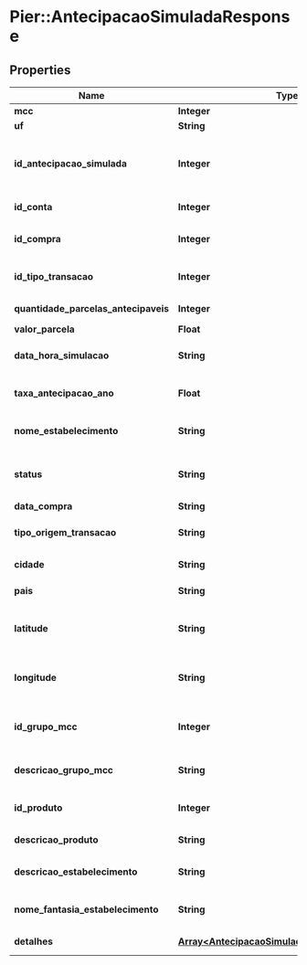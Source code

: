 # Pier::AntecipacaoSimuladaResponse

## Properties
Name | Type | Description | Notes
------------ | ------------- | ------------- | -------------
**mcc** | **Integer** |  | [optional] 
**uf** | **String** |  | [optional] 
**id_antecipacao_simulada** | **Integer** | C\u00F3digo identificador da simula\u00E7\u00E3o de antecipa\u00E7\u00E3o. | [optional] 
**id_conta** | **Integer** | C\u00F3digo identificador da conta. | [optional] 
**id_compra** | **Integer** | C\u00F3digo identificador do evento compra. | [optional] 
**id_tipo_transacao** | **Integer** | C\u00F3digo identificador do tipo do evento compra. | [optional] 
**quantidade_parcelas_antecipaveis** | **Integer** | Quantidade de parcelas antecip\u00E1veis. | [optional] 
**valor_parcela** | **Float** | Valor da parcela. | [optional] 
**data_hora_simulacao** | **String** | Data e hora em que a simula\u00E7\u00E3o foi feita. | [optional] 
**taxa_antecipacao_ano** | **Float** | Taxa de antecipa\u00E7\u00E3o aplicada (ao ano). | [optional] 
**nome_estabelecimento** | **String** | Estabelecimento onde foi realizada a transa\u00E7\u00E3o | [optional] 
**status** | **String** | Descri\u00E7\u00E3o do status da autoriza\u00E7\u00E3o da compra. | [optional] 
**data_compra** | **String** | Data da compra. | [optional] 
**tipo_origem_transacao** | **String** | Tipo de transa\u00E7\u00E3o da compra. | [optional] 
**cidade** | **String** | Cidade onde a compra foi realizada. | [optional] 
**pais** | **String** | Pa\u00EDs onde a compra foi realizada. | [optional] 
**latitude** | **String** | Coordenada latitudinal da localiza\u00E7\u00E3o da compra. | [optional] 
**longitude** | **String** | Coordenada longitudinal da localiza\u00E7\u00E3o da compra. | [optional] 
**id_grupo_mcc** | **Integer** | C\u00F3digo de Identifica\u00E7\u00E3o do Grupo MCC da compra. | [optional] 
**descricao_grupo_mcc** | **String** | Descri\u00E7\u00E3o do Grupo MCC da compra. | [optional] 
**id_produto** | **Integer** | C\u00F3digo de Identifica\u00E7\u00E3o do produto da compra. | [optional] 
**descricao_produto** | **String** | Descri\u00E7\u00E3o do produto da compra. | [optional] 
**descricao_estabelecimento** | **String** | Descri\u00E7\u00E3o do estabelecimento da compra. | [optional] 
**nome_fantasia_estabelecimento** | **String** | Nome fantasia do estabelecimento da compra. | [optional] 
**detalhes** | [**Array&lt;AntecipacaoSimuladaDetalhesResponse&gt;**](AntecipacaoSimuladaDetalhesResponse.md) | Detalhes da simula\u00E7\u00E3o. | [optional] 


